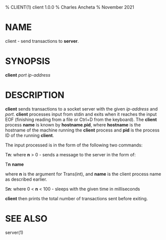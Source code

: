 % CLIENT(1) client 1.0.0
% Charles Ancheta
% November 2021

# NAME

client - send transactions to **server**.

# SYNOPSIS

**client** _port_ _ip-address_

# DESCRIPTION

**client** sends transactions to a socket server with the given _ip-address_ and _port_.
**client** processes input from stdin and exits when it reaches the input EOF (finishing reading from a file or Ctrl+D from the keyboard). The **client** process **name** is known by **hostname**.**pid**, where **hostname** is the hostname of the machine running the **client** process and **pid** is the process ID of the running **client**.

The input processed is in the form of the following two commands:

T**n**: where **n** > 0 - sends a message to the server in the form of:

T**n** **name**

where **n** is the argument for Trans(int), and **name** is the client process name as described earlier.

S**n**: where 0 < **n** < 100 - sleeps with the given time in milliseconds

**client** then prints the total number of transactions sent before exiting.

# SEE ALSO

server(1)
